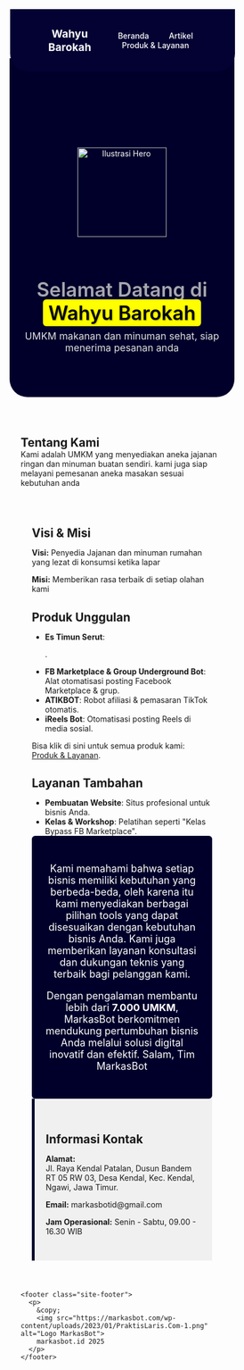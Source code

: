 <!DOCTYPE html>
<html lang="id">
<head>
  <meta charset="UTF-8" />
  <meta name="viewport" content="width=device-width, initial-scale=1.0"/>
  <title>Wahyu Barokah</title>
  <style>
    * {
      margin: 0;
      padding: 0;
      box-sizing: border-box;
    }

    body {
      font-family: 'Inter', sans-serif;
      line-height: 1.6;
      color: #1a1a1a;
      background-color: #ffffff;
    }

    header {
      background-color: transparent;
      color: white;
      padding: 16px 40px;
      display: flex;
      justify-content: space-between;
      align-items: center;
      position: fixed;
      top: 0;
      width: 100%;
      z-index: 999;
      transition: background-color 0.3s ease, box-shadow 0.3s ease;
    }

    header.scrolled {
      background-color: #00002b;
      box-shadow: 0 2px 10px rgba(0, 0, 0, 0.2);
    }

    .logo {
      font-weight: 700;
      font-size: 20px;
    }

    nav ul {
      display: flex;
      gap: 24px;
      list-style: none;
    }

    nav a {
      color: white;
      text-decoration: none;
      font-weight: 500;
      transition: color 0.3s;
    }

    nav a:hover {
      color: #FFD700;
    }

    .hero {
      background-color: #00002b;
      color: white;
      padding: 160px 20px 60px;
      text-align: center;
      border-bottom-left-radius: 2rem;
      border-bottom-right-radius: 2rem;
      position: relative;
      z-index: 1;
      margin-top: -80px;
    }

    .hero img.hero-image {
      width: 160px;
      margin-bottom: 1.5rem;
    }

    .hero h1 {
      font-size: 2.5em;
      margin-bottom: 10px;
      color: rgba(255, 255, 255, 0.65);
      text-shadow: 1px 1px 3px rgba(0, 0, 0, 0.3);
      font-weight: 600;
    }

    .hero h1 .highlight {
      background: yellow;
      color: black;
      padding: 0.2rem 0.6rem;
      border-radius: 6px;
    }

    .hero p {
      font-size: 1.1rem;
      color: #e0e0e0;
      margin-top: 0.5rem;
    }

    .highlight {
      background-color: #FFD700;
      color: #000;
      padding: 4px 8px;
      border-radius: 4px;
    }

    .container {
      max-width: 1000px;
      margin: auto;
      padding: 40px 20px;
    }

    .h2 {
      color: #00002b;
      margin-bottom: 16px;
      font-size: 1.5em;
    }

    .section p1:hover {
      margin-bottom: 50px;
      background-color: #00002b;
      color: white;
      transition: background-color 0.3s ease;
      padding:0px;
      border-radius: 0px;
    }

    .section.contactaa p:hover {
      transition: background-color 0.3s ease;
      padding: 1rem;
      border-radius: 10px;
    }

    .section.contacta {
      background-color: #00002b;
      color: #ffffff;
      padding: 30px 20px;
      font-size: 18px;
      text-align: center;
      border-radius: 6px;
      transition: background-color 0.3s ease, color 0.3s ease;
    }

    .section.contacta:hover {
      background-color: #000040;
      color: #ffffff;
    }

    .ul {
      padding-left: 20px;
    }

    .img-section {
      text-align: center;
      margin: 30px 0;
    }

    .img-section img {
      max-width: 100%;
      height: auto;
      border-radius: 10px;
      box-shadow: 0 4px 10px rgba(0,0,0,0.1);
    }

    .contact {
      background-color: #f0f0f0;
      padding: 30px 20px;
      border-left: 5px solid #00002b;
    }

    .site-footer {
      background-color: #00002b;
      color: white;
      text-align: center;
      padding: 20px;
      font-size: 15px;
      font-weight: 500;
    }

    .site-footer img {
      height: 24px;
      margin: 0 6px;
      vertical-align: middle;
    }

    .custom-header .container {
      max-width: 1140px;
      margin: 0 auto;
      display: flex;
      justify-content: space-between;
      align-items: center;
      padding: 1rem 1.5rem;
    }

    .custom-header {
      background-color: #030233;
      color: white;
      position: sticky;
      top: 0;
      z-index: 9999;
      margin-left: 1px; /* atau padding-left: 1px; */
      border-bottom-left-radius: 2rem;
      border-bottom-right-radius: 2rem;
    }

    .custom-header .logo {
      font-weight: bold;
      font-size: 1.2rem;
      color: white;
    }

    .custom-header .main-nav a {
      color: white;
      text-decoration: none;
      margin-left: 2rem;
      transition: 0.3s;
    }

    .custom-header .main-nav a:hover {
      background-color: #ffdd00;
      color: black;
      padding: 0.3rem 0.6rem;
      border-radius: 5px;
    }

    iframe {
      border-radius: 12px;
      box-shadow: 0 4px 12px rgba(0,0,0,0.1);
    }

    @media (max-width: 768px) {
      header {
        flex-direction: column;
        align-items: flex-start;
      }

      nav ul {
        flex-direction: column;
        gap: 12px;
        align-items: flex-start;
      }

      .hero h1 {
        font-size: 2em;
      }
    }
  </style>
</head>
<body>

<header id="navbar" class="custom-header">
  <div class="container">
    <div class="logo">Wahyu Barokah</div>
    <nav class="main-nav">
      <a href="">Beranda</a>
      <a href="">Artikel</a>
      <a href="">Produk & Layanan</a>
    </nav>
  </div>
</header>

<div class="hero">
  <img src="" alt="Ilustrasi Hero" class="hero-image">
  <h1><span class="soft-text">Selamat Datang di</span> <span class="highlight">Wahyu Barokah</span></h1>
  <p>UMKM makanan dan minuman sehat, siap menerima pesanan anda</p>
</div>

<div class="container">
  <div class="section">
    <h2>Tentang Kami</h2>
    <p1>Kami adalah UMKM yang menyediakan aneka jajanan ringan dan minuman buatan sendiri. kami juga siap melayani pemesanan aneka masakan sesuai kebutuhan anda</p1>
  </div>

  <div class="container">
   <div class="section">
        <h2>Visi & Misi</h2>
        <p><strong>Visi:</strong> Penyedia Jajanan dan minuman rumahan yang lezat di konsumsi ketika lapar</p>
        <p><strong>Misi:</strong> Memberikan rasa terbaik di setiap olahan kami</p>
  </div>

  <div class="section">
    <h2>Produk Unggulan</h2>
    <ul>
      <li><strong>Es Timun Serut</strong>:<p>.</p></li>
      <li><strong>FB Marketplace & Group Underground Bot</strong>: Alat otomatisasi posting Facebook Marketplace & grup.</li>
      <li><strong>ATIKBOT</strong>: Robot afiliasi & pemasaran TikTok otomatis.</li>
      <li><strong>iReels Bot</strong>: Otomatisasi posting Reels di media sosial.</li>
    </ul>
  </div>

  <div class="section">
    <p>Bisa klik di sini untuk semua produk kami: <a href="https://markasbot.id/tool/">Produk & Layanan</a>.</p>
  </div>

  <div class="section">
    <h2>Layanan Tambahan</h2>
    <ul>
      <li><strong>Pembuatan Website</strong>: Situs profesional untuk bisnis Anda.</li>
      <li><strong>Kelas & Workshop</strong>: Pelatihan seperti "Kelas Bypass FB Marketplace".</li>
    </ul>
  </div>

  <div class="section contacta">
    <p>
      Kami memahami bahwa setiap bisnis memiliki kebutuhan yang berbeda-beda, oleh karena itu kami menyediakan berbagai pilihan tools yang dapat disesuaikan dengan kebutuhan bisnis Anda. Kami juga memberikan layanan konsultasi dan dukungan teknis yang terbaik bagi pelanggan kami.
    </p>
    <p>
      Dengan pengalaman membantu lebih dari <strong>7.000 UMKM</strong>, MarkasBot berkomitmen mendukung pertumbuhan bisnis Anda melalui solusi digital inovatif dan efektif. Salam, Tim MarkasBot
    </p>
  </div>

  <div class="section contact">
    <h2>Informasi Kontak</h2>
    <p><strong>Alamat:</strong><br>
      Jl. Raya Kendal Patalan, Dusun Bandem RT 05 RW 03, Desa Kendal, Kec. Kendal, Ngawi, Jawa Timur.</p>
    <p><strong>Email:</strong> markasbotid@gmail.com</p>
    <p><strong>Jam Operasional:</strong> Senin - Sabtu, 09.00 - 16.30 WIB</p>
  </div>

</div>

    <footer class="site-footer">
      <p>
        &copy;
        <img src="https://markasbot.com/wp-content/uploads/2023/01/PraktisLaris.Com-1.png" alt="Logo MarkasBot">
        markasbot.id 2025
      </p>
    </footer>

</body>
</html>


